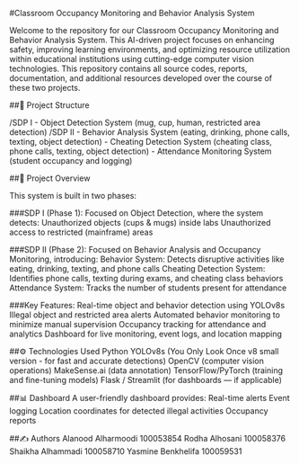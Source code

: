 #Classroom Occupancy Monitoring and Behavior Analysis System

Welcome to the repository for our Classroom Occupancy Monitoring and Behavior Analysis System.
This AI-driven project focuses on enhancing safety, improving learning environments, and optimizing resource utilization within educational institutions using cutting-edge computer vision technologies.
This repository contains all source codes, reports, documentation, and additional resources developed over the course of these two projects.


##📁 Project Structure

/SDP I
    - Object Detection System (mug, cup, human, restricted area detection)
/SDP II
    - Behavior Analysis System (eating, drinking, phone calls, texting, object detection)
    - Cheating Detection System (cheating class, phone calls, texting, object detection)
    - Attendance Monitoring System (student occupancy and logging)

##📜 Project Overview

This system is built in two phases:

###SDP I (Phase 1):
Focused on Object Detection, where the system detects:
Unauthorized objects (cups & mugs) inside labs
Unauthorized access to restricted (mainframe) areas

###SDP II (Phase 2):
Focused on Behavior Analysis and Occupancy Monitoring, introducing:
Behavior System: Detects disruptive activities like eating, drinking, texting, and phone calls
Cheating Detection System: Identifies phone calls, texting during exams, and cheating class behaviors
Attendance System: Tracks the number of students present for attendance 

###Key Features:
Real-time object and behavior detection using YOLOv8s
Illegal object and restricted area alerts
Automated behavior monitoring to minimize manual supervision
Occupancy tracking for attendance and analytics
Dashboard for live monitoring, event logs, and location mapping

##⚙️ Technologies Used
Python
YOLOv8s (You Only Look Once v8 small version - for fast and accurate detections)
OpenCV (computer vision operations)
MakeSense.ai (data annotation)
TensorFlow/PyTorch (training and fine-tuning models)
Flask / Streamlit (for dashboards — if applicable)

##📊 Dashboard
A user-friendly dashboard provides:
Real-time alerts
Event logging
Location coordinates for detected illegal activities
Occupancy reports

##✍️ Authors
Alanood Alharmoodi       100053854
Rodha Alhosani           100058376
Shaikha Alhammadi        100058710
Yasmine Benkhelifa       100059531


